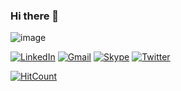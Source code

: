 ### Hi there 👋

![image](https://user-images.githubusercontent.com/6765103/87798403-a3d9f600-c854-11ea-9672-c196aae524ae.png)

[![LinkedIn](https://user-images.githubusercontent.com/6765103/87794661-9c641e00-c84f-11ea-82f1-4e7d35081c81.png)](https://www.linkedin.com/in/cenk-canarslan-41a5163b/)
[![Gmail](https://cdn2.iconfinder.com/data/icons/social-icons-color/512/gmail-64.png)](mailto:cenk.canarslan@gmail.com)
[![Skype](https://cdn4.iconfinder.com/data/icons/flat-brand-logo-2/512/skype-64.png)](https://join.skype.com/invite/aNoiQvM6p3Qr)
[![Twitter](https://cdn2.iconfinder.com/data/icons/social-media-2285/512/1_Twitter3_colored_svg-64.png)](https://twitter.com/cenkcanarslan)

[![HitCount](http://hits.dwyl.com/cenkc/cenkc.svg)](http://hits.dwyl.com/cenkc/cenkc)
<!--
**cenkc/cenkc** is a ✨ _special_ ✨ repository because its `README.md` (this file) appears on your GitHub profile.

Here are some ideas to get you started:

- 🔭 I’m currently working on ...
- 🌱 I’m currently learning ...
- 👯 I’m looking to collaborate on ...
- 🤔 I’m looking for help with ...
- 💬 Ask me about ...
- 📫 How to reach me: ...
- 😄 Pronouns: ...
- ⚡ Fun fact: ...
-->
